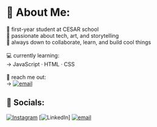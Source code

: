 # 💫 About Me:
📓 first-year student at CESAR school<br>🎨 passionate about tech, art, and storytelling<br>🧸 always down to collaborate, learn, and build cool things <br><br>💻 currently learning:  <br>→ JavaScript · HTML · CSS  <br><br>💌 reach me out:<br>→ [![email](https://img.shields.io/badge/Email-D14836?logo=gmail&logoColor=white)](mailto:lizmarilia07@gmail.com) 


## 🔗 Socials:
[![Instagram](https://img.shields.io/badge/Instagram-%23E4405F.svg?logo=Instagram&logoColor=white)](https://instagram.com/liz.mariliaaaa) [![LinkedIn](https://img.shields.io/badge/LinkedIn-%230077B5.svg?logo=linkedin&logoColor=white)] [![email](https://img.shields.io/badge/Email-D14836?logo=gmail&logoColor=white)](mailto:lizmarilia07@gmail.com) 

